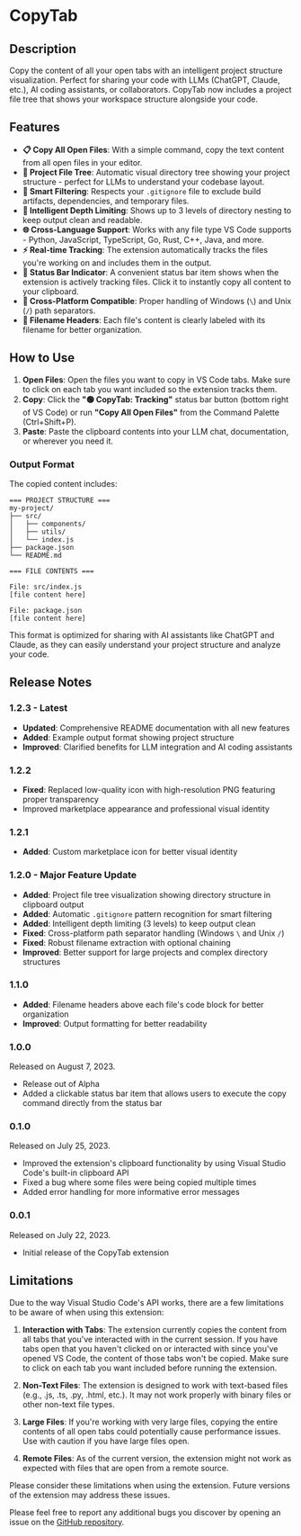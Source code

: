 # CopyTab

## Description

Copy the content of all your open tabs with an intelligent project structure visualization. Perfect for sharing your code with LLMs (ChatGPT, Claude, etc.), AI coding assistants, or collaborators. CopyTab now includes a project file tree that shows your workspace structure alongside your code.

## Features

- **📋 Copy All Open Files**: With a simple command, copy the text content from all open files in your editor.
- **🌳 Project File Tree**: Automatic visual directory tree showing your project structure - perfect for LLMs to understand your codebase layout.
- **🚫 Smart Filtering**: Respects your `.gitignore` file to exclude build artifacts, dependencies, and temporary files.
- **📁 Intelligent Depth Limiting**: Shows up to 3 levels of directory nesting to keep output clean and readable.
- **🌐 Cross-Language Support**: Works with any file type VS Code supports - Python, JavaScript, TypeScript, Go, Rust, C++, Java, and more.
- **⚡ Real-time Tracking**: The extension automatically tracks the files you're working on and includes them in the output.
- **📍 Status Bar Indicator**: A convenient status bar item shows when the extension is actively tracking files. Click it to instantly copy all content to your clipboard.
- **🔄 Cross-Platform Compatible**: Proper handling of Windows (`\`) and Unix (`/`) path separators.
- **🎯 Filename Headers**: Each file's content is clearly labeled with its filename for better organization.

## How to Use

1. **Open Files**: Open the files you want to copy in VS Code tabs. Make sure to click on each tab you want included so the extension tracks them.
2. **Copy**: Click the **"🟢 CopyTab: Tracking"** status bar button (bottom right of VS Code) or run **"Copy All Open Files"** from the Command Palette (Ctrl+Shift+P).
3. **Paste**: Paste the clipboard contents into your LLM chat, documentation, or wherever you need it.

### Output Format

The copied content includes:

```
=== PROJECT STRUCTURE ===
my-project/
├── src/
│   ├── components/
│   ├── utils/
│   └── index.js
├── package.json
└── README.md

=== FILE CONTENTS ===

File: src/index.js
[file content here]

File: package.json
[file content here]
```

This format is optimized for sharing with AI assistants like ChatGPT and Claude, as they can easily understand your project structure and analyze your code.
## Release Notes

### 1.2.3 - Latest

- **Updated**: Comprehensive README documentation with all new features
- **Added**: Example output format showing project structure
- **Improved**: Clarified benefits for LLM integration and AI coding assistants

### 1.2.2

- **Fixed**: Replaced low-quality icon with high-resolution PNG featuring proper transparency
- Improved marketplace appearance and professional visual identity

### 1.2.1

- **Added**: Custom marketplace icon for better visual identity

### 1.2.0 - Major Feature Update

- **Added**: Project file tree visualization showing directory structure in clipboard output
- **Added**: Automatic `.gitignore` pattern recognition for smart filtering
- **Added**: Intelligent depth limiting (3 levels) to keep output clean
- **Fixed**: Cross-platform path separator handling (Windows `\` and Unix `/`)
- **Fixed**: Robust filename extraction with optional chaining
- **Improved**: Better support for large projects and complex directory structures

### 1.1.0

- **Added**: Filename headers above each file's code block for better organization
- **Improved**: Output formatting for better readability

### 1.0.0

Released on August 7, 2023.

- Release out of Alpha
- Added a clickable status bar item that allows users to execute the copy command directly from the status bar

### 0.1.0

Released on July 25, 2023.

- Improved the extension's clipboard functionality by using Visual Studio Code's built-in clipboard API
- Fixed a bug where some files were being copied multiple times
- Added error handling for more informative error messages

### 0.0.1

Released on July 22, 2023.

- Initial release of the CopyTab extension



## Limitations

Due to the way Visual Studio Code's API works, there are a few limitations to be aware of when using this extension:

1. **Interaction with Tabs**: The extension currently copies the content from all tabs that you've interacted with in the current session. If you have tabs open that you haven't clicked on or interacted with since you've opened VS Code, the content of those tabs won't be copied. Make sure to click on each tab you want included before running the extension.

2. **Non-Text Files**: The extension is designed to work with text-based files (e.g., .js, .ts, .py, .html, etc.). It may not work properly with binary files or other non-text file types. 

3. **Large Files**: If you're working with very large files, copying the entire contents of all open tabs could potentially cause performance issues. Use with caution if you have large files open.

4. **Remote Files**: As of the current version, the extension might not work as expected with files that are open from a remote source. 

Please consider these limitations when using the extension. Future versions of the extension may address these issues.



Please feel free to report any additional bugs you discover by opening an issue on the [GitHub repository](https://github.com/AlexZan/copy-tab/issues).
